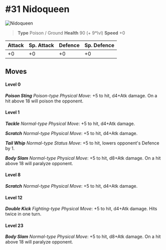 # #31 Nidoqueen


![Nidoqueen](https://img.pokemondb.net/sprites/home/normal/1x/nidoqueen.png)

> **Type** Poison / Ground
> **Health** 90 (+ 9\*lvl)
> **Speed** +0

| Attack | Sp. Attack | Defence | Sp. Defence |
| ------ | ---------- | ------- | ----------- |
| +0 | +0 | +0 | +0 |

## Moves
#### Level 0

***Poison Sting** Poison-type Physical Move*: +5 to hit, d4+Atk damage. On a hit above 18 will poison the opponent.
#### Level 1

***Tackle** Normal-type Physical Move*: +5 to hit, d4+Atk damage. 

***Scratch** Normal-type Physical Move*: +5 to hit, d4+Atk damage. 

***Tail Whip** Normal-type Status Move*: +5 to hit, lowers opponent's Defence by 1.

***Body Slam** Normal-type Physical Move*: +5 to hit, d8+Atk damage. On a hit above 18 will paralyze opponent.
#### Level 8

***Scratch** Normal-type Physical Move*: +5 to hit, d4+Atk damage. 
#### Level 12

***Double Kick** Fighting-type Physical Move*: +5 to hit, d4+Atk damage. Hits twice in one turn.
#### Level 23

***Body Slam** Normal-type Physical Move*: +5 to hit, d8+Atk damage. On a hit above 18 will paralyze opponent.

